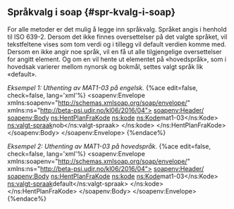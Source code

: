 ## Språkvalg i soap {#spr-kvalg-i-soap}

For alle metoder er det mulig å legge inn språkvalg. Språket angis i henhold til ISO 639-2\. Dersom det ikke finnes oversettelser på det valgte språket, vil tekstfeltene vises som tom verdi og i tillegg vil default verdien komme med. Dersom en ikke angir noe språk, vil en få ut alle tilgjengelige oversettelser for angitt element. Og om en vil hente ut elementet på «hovedspråk», som i hovedsak varierer mellom nynorsk og bokmål, settes valgt språk lik «default».

*Eksempel 1: Uthenting av MAT1-03 på engelsk.*
{%ace edit=false, check=false, lang='xml'%}
<soapenv:Envelope xmlns:soapenv="http://schemas.xmlsoap.org/soap/envelope/" xmlns:ns="http://beta-psi.udir.no/kl06/2016/04">
  <soapenv:Header/>
  <soapenv:Body>
    <ns:HentPlanFraKode>
      <!--Optional:-->
      <ns:kode>
        <!--Optional:-->
        <ns:Kode>mat1-03</ns:Kode>
        <!--Optional:-->
        <ns:valgt-spraak>nob</ns:valgt-spraak>
      </ns:kode>
    </ns:HentPlanFraKode>
  </soapenv:Body>
</soapenv:Envelope>
{%endace%}

*Eksempel 2: Uthenting av MAT1-03 på hovedspråk.*
{%ace edit=false, check=false, lang='xml'%}
<soapenv:Envelope xmlns:soapenv="http://schemas.xmlsoap.org/soap/envelope/" xmlns:ns="http://beta-psi.udir.no/kl06/2016/04">
  <soapenv:Header/>
  <soapenv:Body>
    <ns:HentPlanFraKode>
      <!--Optional:-->
      <ns:kode>
        <!--Optional:-->
        <ns:Kode>mat1-03</ns:Kode>
        <!--Optional:-->
        <ns:valgt-spraak>default</ns:valgt-spraak>
      </ns:kode>
    </ns:HentPlanFraKode>
  </soapenv:Body>
</soapenv:Envelope>
{%endace%}
